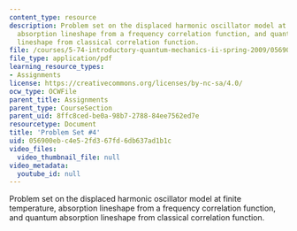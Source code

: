 ```yaml
---
content_type: resource
description: Problem set on the displaced harmonic oscillator model at finite temperature,
  absorption lineshape from a frequency correlation function, and quantum absorption
  lineshape from classical correlation function.
file: /courses/5-74-introductory-quantum-mechanics-ii-spring-2009/056900ebc4e52fd367fd6db637ad1b1c_MIT5_74s09_pset04.pdf
file_type: application/pdf
learning_resource_types:
- Assignments
license: https://creativecommons.org/licenses/by-nc-sa/4.0/
ocw_type: OCWFile
parent_title: Assignments
parent_type: CourseSection
parent_uid: 8ffc8ced-be0a-98b7-2788-84ee7562ed7e
resourcetype: Document
title: 'Problem Set #4'
uid: 056900eb-c4e5-2fd3-67fd-6db637ad1b1c
video_files:
  video_thumbnail_file: null
video_metadata:
  youtube_id: null
---
```

Problem set on the displaced harmonic oscillator model at finite temperature, absorption lineshape from a frequency correlation function, and quantum absorption lineshape from classical correlation function.